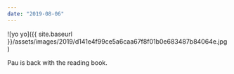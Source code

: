 ```yaml
---
date: "2019-08-06"
---
```


![yo yo]({{ site.baseurl }}/assets/images/2019/d141e4f99ce5a6caa67f8f01b0e683487b84064e.jpg)

Pau is back with the reading book.
